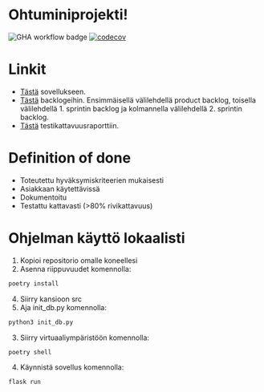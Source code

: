 # Ohtuminiprojekti!

![GHA workflow badge](https://github.com/jyrikangas/ohtuminiprojekti/workflows/CI/badge.svg)
[![codecov](https://codecov.io/gh/jyrikangas/ohtuminiprojekti/branch/main/graph/badge.svg?token=l4SUeHezLk)](https://codecov.io/gh/jyrikangas/ohtuminiprojekti)

# Linkit 

- [Tästä](https://ohtumini4.fly.dev:5000) sovellukseen.
- [Tästä](https://helsinkifi-my.sharepoint.com/:x:/g/personal/kajy_ad_helsinki_fi/Ef1LbjVAhbtOkqyw6ePnJrQBQsuSYnmgXV5_LpB7lgaqeA?e=40hfPr) backlogeihin. 
Ensimmäisellä välilehdellä product backlog, toisella välilehdellä 1. sprintin backlog ja kolmannella välilehdellä 2. sprintin backlog. 
- [Tästä](https://app.codecov.io/gh/jyrikangas/ohtuminiprojekti) testikattavuusraporttiin.

# Definition of done

- Toteutettu hyväksymiskriteerien mukaisesti
- Asiakkaan käytettävissä
- Dokumentoitu
- Testattu kattavasti (>80% rivikattavuus)

# Ohjelman käyttö lokaalisti

  1. Kopioi repositorio omalle koneellesi
  2. Asenna riippuvuudet komennolla:
  ```bash
  poetry install
  ``` 
  4. Siirry kansioon src
  5. Aja init_db.py komennolla:
  ```bash
  python3 init_db.py
  ```
  3. Siirry virtuaaliympäristöön komennolla:
  ```bash
  poetry shell
  ```
  4. Käynnistä sovellus komennolla:
  ```bash
  flask run
  ```
        

